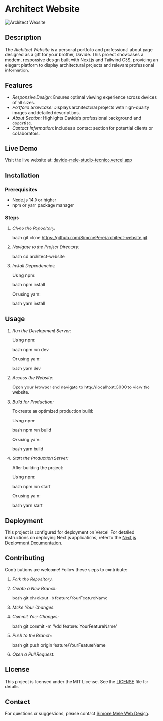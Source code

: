 # Architect Website

![Architect Website](https://img.shields.io/badge/Architect%20Website-Next.js-blue)

## Description

The *Architect Website* is a personal portfolio and professional about page designed as a gift for your brother, Davide. This project showcases a modern, responsive design built with Next.js and Tailwind CSS, providing an elegant platform to display architectural projects and relevant professional information.

## Features

- *Responsive Design:* Ensures optimal viewing experience across devices of all sizes.
- *Portfolio Showcase:* Displays architectural projects with high-quality images and detailed descriptions.
- *About Section:* Highlights Davide’s professional background and expertise.
- *Contact Information:* Includes a contact section for potential clients or collaborators.

## Live Demo

Visit the live website at: [davide-mele-studio-tecnico.vercel.app](https://davide-mele-studio-tecnico.vercel.app)

## Installation

### Prerequisites

- Node.js 14.0 or higher
- npm or yarn package manager

### Steps

1. *Clone the Repository:*

   bash
   git clone https://github.com/SimonePere/architect-website.git
   

2. *Navigate to the Project Directory:*

   bash
   cd architect-website
   

3. *Install Dependencies:*

   Using npm:

   bash
   npm install
   

   Or using yarn:

   bash
   yarn install
   

## Usage

1. *Run the Development Server:*

   Using npm:

   bash
   npm run dev
   

   Or using yarn:

   bash
   yarn dev
   

2. *Access the Website:*

   Open your browser and navigate to http://localhost:3000 to view the website.

3. *Build for Production:*

   To create an optimized production build:

   Using npm:

   bash
   npm run build
   

   Or using yarn:

   bash
   yarn build
   

4. *Start the Production Server:*

   After building the project:

   Using npm:

   bash
   npm run start
   

   Or using yarn:

   bash
   yarn start
   

## Deployment

This project is configured for deployment on Vercel. For detailed instructions on deploying Next.js applications, refer to the [Next.js Deployment Documentation](https://nextjs.org/docs/deployment).

## Contributing

Contributions are welcome! Follow these steps to contribute:

1. *Fork the Repository.*
2. *Create a New Branch:*

   bash
   git checkout -b feature/YourFeatureName
   

3. *Make Your Changes.*
4. *Commit Your Changes:*

   bash
   git commit -m 'Add feature: YourFeatureName'
   

5. *Push to the Branch:*

   bash
   git push origin feature/YourFeatureName
   

6. *Open a Pull Request.*

## License

This project is licensed under the MIT License. See the [LICENSE](LICENSE) file for details.

## Contact

For questions or suggestions, please contact [Simone Mele Web Design](https://simone-mele-portfolio.web.app/).